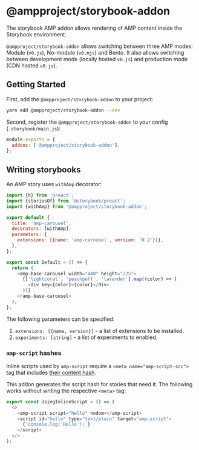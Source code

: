 # @ampproject/storybook-addon

The storybook AMP addon allows rendering of AMP content inside the Storybook
environment.

`@ampproject/storybook-addon` allows switching between three AMP modes:
Module (`v0.js`), No-module (`v0.mjs`) and Bento. It also allows switching
between development mode (locally hosted `v0.js`) and production mode (CDN
hosted `v0.js`).

## Getting Started

First, add the `@ampproject/storybook-addon` to your project:

```sh
yarn add @ampproject/storybook-addon --dev
```

Second, register the `@ampproject/storybook-addon` to your
config (`.storybook/main.js`):

```js
module.exports = {
  addons: ['@ampproject/storybook-addon'],
};
```

## Writing storybooks

An AMP story uses `withAmp` decorator:

```js
import {h} from 'preact';
import {storiesOf} from '@storybook/preact';
import {withAmp} from '@ampproject/storybook-addon';

export default {
  title: 'amp-carousel',
  decorators: [withAmp],
  parameters: {
    extensions: [{name: 'amp-carousel', version: '0.2'}]},
  },
};

export const Default = () => {
  return (
    <amp-base-carousel width="440" height="225">
      {['lightcoral', 'peachpuff', 'lavender'].map((color) => (
        <div key={color}>{color}</div>
      ))}
    </amp-base-carousel>
  );
};
```

The following parameters can be specified:

1. `extensions: [{name, version}]` - a list of extensions to be installed.
2. `experiments: [string]` - a list of experiments to enabled.

### `amp-script` hashes

Inline scripts used by `amp-script` require a `<meta name="amp-script-src">` tag that includes [their content hash](https://amp.dev/documentation/components/amp-script/#calculating-the-script-hash).

This addon generates the script hash for stories that need it. The following works without writing the respective `<meta>` tag:

```js
export const UsingInlineScript = () => (
  <>
    <amp-script script="hello" nodom></amp-script>
    <script id="hello" type="text/plain" target="amp-script">
      {`console.log('Hello');`}
    </script>
  </>
);
```
